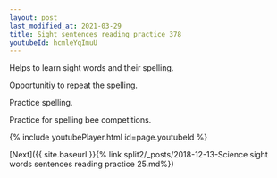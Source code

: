 ```yaml
---
layout: post
last_modified_at: 2021-03-29
title: Sight sentences reading practice 378
youtubeId: hcmleYqImuU
---
```

 
 
Helps to learn sight words and their spelling.

Opportunitiy to repeat the spelling. 

Practice spelling. 
 
Practice for spelling bee competitions. 
 
{% include youtubePlayer.html id=page.youtubeId %}
 
 

[Next]({{ site.baseurl }}{% link  split2/_posts/2018-12-13-Science sight words sentences reading practice 25.md%})
 
